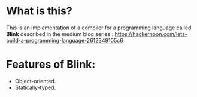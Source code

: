 # What is this?
This is an implementation of a compiler for a programming language called <b>Blink</b> described in the medium blog series : https://hackernoon.com/lets-build-a-programming-language-2612349105c6

# Features of Blink:
* Object-oriented.
* Statically-typed.